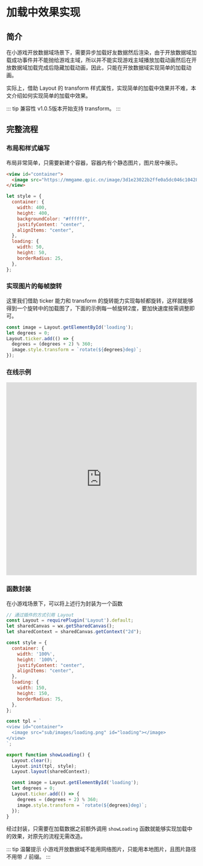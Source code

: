 # 加载中效果实现

## 简介
在小游戏开放数据域场景下，需要异步加载好友数据然后渲染，由于开放数据域加载成功事件并不能抛给游戏主域，所以并不能实现游戏主域播放加载动画然后在开放数据域加载完成后隐藏加载动画，因此，只能在开放数据域实现简单的加载动画。

实际上，借助 Layout 的 transform 样式属性，实现简单的加载中效果并不难，本文介绍如何实现简单的加载中效果。

::: tip 兼容性
v1.0.5版本开始支持 transform。
:::

## 完整流程

### 布局和样式编写
布局非常简单，只需要新建个容器，容器内有个静态图片，图片居中展示。
``` html
<view id="container">
  <image src="https://mmgame.qpic.cn/image/3d1e23022b2ffe0a5dc046c10428d5826c383042d8e993706fa1d630aa3917fd/0" id="loading"></image>
</view>
```

``` js
let style = {
  container: {
    width: 400,
    height: 400,
    backgroundColor: "#ffffff",
    justifyContent: "center",
    alignItems: "center",
  },
  loading: {
    width: 50,
    height: 50,
    borderRadius: 25,
  },
};
```

### 实现图片的每帧旋转
这里我们借助 ticker 能力和 transform 的旋转能力实现每帧都旋转，这样就能够得到一个旋转中的加载图了，下面的示例每一帧旋转2度，要加快速度按需调整即可。
``` js
const image = Layout.getElementById('loading');
let degrees = 0;
Layout.ticker.add(() => {
  degrees = (degrees + 2) % 360;
  image.style.transform = `rotate(${degrees}deg)`;        
});
```

### 在线示例
<iframe height="508.888916015625" style="width: 100%;" scrolling="no" title="Untitled" src="https://codepen.io/yuanzm/embed/jOQvWLz?default-tab=html%2Cresult&editable=true" frameborder="no" loading="lazy" allowtransparency="true" allowfullscreen="true">
  See the Pen <a href="https://codepen.io/yuanzm/pen/jOQvWLz">
  Untitled</a> by yuanzm (<a href="https://codepen.io/yuanzm">@yuanzm</a>)
  on <a href="https://codepen.io">CodePen</a>.
</iframe>

### 函数封装
在小游戏场景下，可以将上述行为封装为一个函数
``` js
// 通过插件的方式引用 Layout
const Layout = requirePlugin('Layout').default;
let sharedCanvas = wx.getSharedCanvas();
let sharedContext = sharedCanvas.getContext("2d");

const style = {
  container: {
    width: '100%',
    height: '100%',
    justifyContent: "center",
    alignItems: "center",
  },
  loading: {
    width: 150,
    height: 150,
    borderRadius: 75,
  },
};

const tpl = `
<view id="container">
  <image src="sub/images/loading.png" id="loading"></image>
</view>
`;

export function showLoading() {
  Layout.clear();
  Layout.init(tpl, style);
  Layout.layout(sharedContext);

  const image = Layout.getElementById('loading');
  let degrees = 0;
  Layout.ticker.add(() => {
    degrees = (degrees + 2) % 360;
    image.style.transform = `rotate(${degrees}deg)`;        
  });
}
```
经过封装，只需要在加载数据之前额外调用 `showLoading` 函数就能够实现加载中的效果，对原先的流程无需改造。

::: tip 温馨提示
小游戏开放数据域不能用网络图片，只能用本地图片，且图片路径不用带 ./ 前缀。
:::